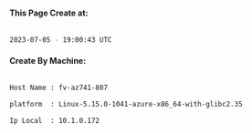 
   
#### This Page Create at:

```bash

2023-07-05 - 19:00:43 UTC

```

#### Create By Machine:

```bash

Host Name : fv-az741-807

platform  : Linux-5.15.0-1041-azure-x86_64-with-glibc2.35

Ip Local  : 10.1.0.172

```

